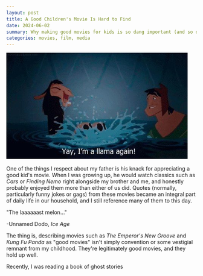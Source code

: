 ```yaml
---
layout: post
title: A Good Children's Movie Is Hard to Find
date: 2024-06-02
summary: Why making good movies for kids is so dang important (and so dang hard)
categories: movies, film, media
---
```


![Emperor Kuzco](/images/posts/childrens-movies/llama.jpg)

One of the things I respect about my father is his knack for appreciating a good kid's movie. When I was growing up, he would watch classics such as *Cars* or *Finding Nemo* right alongside my brother and me, and honestly probably enjoyed them more than either of us did. Quotes (normally, particularly funny jokes or gags) from these movies became an integral part of daily life in our household, and I still reference many of them to this day.

"The laaaaaast melon..."

-Unnamed Dodo, *Ice Age*


The thing is, describing movies such as *The Emperor's New Groove* and *Kung Fu Panda* as "good movies" isn't simply convention or some vestigial remnant from my childhood. They're legitimately good movies, and they hold up well. 

Recently, I was reading a book of ghost stories 